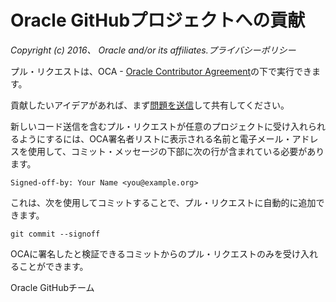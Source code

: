 # Oracle GitHubプロジェクトへの貢献

_Copyright (c) 2016、 Oracle and/or its affiliates.プライバシーポリシー_

プル・リクエストは、OCA - [Oracle Contributor Agreement](https://www.oracle.com/technetwork/community/oca-486395.html)の下で実行できます。

貢献したいアイデアがあれば、まず[問題を送信](https://help.github.com/articles/creating-an-issue/)して共有してください。

新しいコード送信を含むプル・リクエストが任意のプロジェクトに受け入れられるようにするには、OCA署名者リストに表示される名前と電子メール・アドレスを使用して、コミット・メッセージの下部に次の行が含まれている必要があります。

    Signed-off-by: Your Name <you@example.org>
    

これは、次を使用してコミットすることで、プル・リクエストに自動的に追加できます。

    git commit --signoff
    

OCAに署名したと検証できるコミットからのプル・リクエストのみを受け入れることができます。

Oracle GitHubチーム